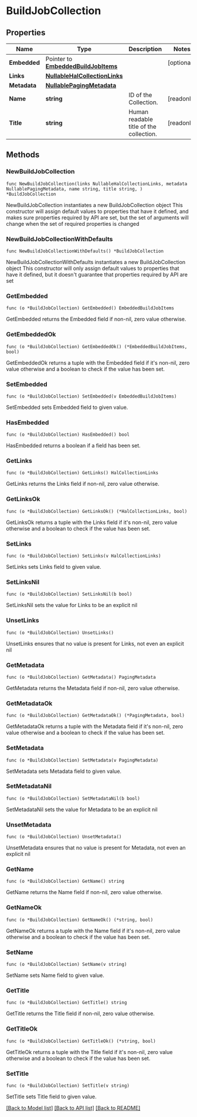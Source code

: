 # BuildJobCollection

## Properties

Name | Type | Description | Notes
------------ | ------------- | ------------- | -------------
**Embedded** | Pointer to [**EmbeddedBuildJobItems**](EmbeddedBuildJobItems.md) |  | [optional] 
**Links** | [**NullableHalCollectionLinks**](HalCollectionLinks.md) |  | 
**Metadata** | [**NullablePagingMetadata**](PagingMetadata.md) |  | 
**Name** | **string** | ID of the Collection. | [readonly] 
**Title** | **string** | Human readable title of the collection. | [readonly] 

## Methods

### NewBuildJobCollection

`func NewBuildJobCollection(links NullableHalCollectionLinks, metadata NullablePagingMetadata, name string, title string, ) *BuildJobCollection`

NewBuildJobCollection instantiates a new BuildJobCollection object
This constructor will assign default values to properties that have it defined,
and makes sure properties required by API are set, but the set of arguments
will change when the set of required properties is changed

### NewBuildJobCollectionWithDefaults

`func NewBuildJobCollectionWithDefaults() *BuildJobCollection`

NewBuildJobCollectionWithDefaults instantiates a new BuildJobCollection object
This constructor will only assign default values to properties that have it defined,
but it doesn't guarantee that properties required by API are set

### GetEmbedded

`func (o *BuildJobCollection) GetEmbedded() EmbeddedBuildJobItems`

GetEmbedded returns the Embedded field if non-nil, zero value otherwise.

### GetEmbeddedOk

`func (o *BuildJobCollection) GetEmbeddedOk() (*EmbeddedBuildJobItems, bool)`

GetEmbeddedOk returns a tuple with the Embedded field if it's non-nil, zero value otherwise
and a boolean to check if the value has been set.

### SetEmbedded

`func (o *BuildJobCollection) SetEmbedded(v EmbeddedBuildJobItems)`

SetEmbedded sets Embedded field to given value.

### HasEmbedded

`func (o *BuildJobCollection) HasEmbedded() bool`

HasEmbedded returns a boolean if a field has been set.

### GetLinks

`func (o *BuildJobCollection) GetLinks() HalCollectionLinks`

GetLinks returns the Links field if non-nil, zero value otherwise.

### GetLinksOk

`func (o *BuildJobCollection) GetLinksOk() (*HalCollectionLinks, bool)`

GetLinksOk returns a tuple with the Links field if it's non-nil, zero value otherwise
and a boolean to check if the value has been set.

### SetLinks

`func (o *BuildJobCollection) SetLinks(v HalCollectionLinks)`

SetLinks sets Links field to given value.


### SetLinksNil

`func (o *BuildJobCollection) SetLinksNil(b bool)`

 SetLinksNil sets the value for Links to be an explicit nil

### UnsetLinks
`func (o *BuildJobCollection) UnsetLinks()`

UnsetLinks ensures that no value is present for Links, not even an explicit nil
### GetMetadata

`func (o *BuildJobCollection) GetMetadata() PagingMetadata`

GetMetadata returns the Metadata field if non-nil, zero value otherwise.

### GetMetadataOk

`func (o *BuildJobCollection) GetMetadataOk() (*PagingMetadata, bool)`

GetMetadataOk returns a tuple with the Metadata field if it's non-nil, zero value otherwise
and a boolean to check if the value has been set.

### SetMetadata

`func (o *BuildJobCollection) SetMetadata(v PagingMetadata)`

SetMetadata sets Metadata field to given value.


### SetMetadataNil

`func (o *BuildJobCollection) SetMetadataNil(b bool)`

 SetMetadataNil sets the value for Metadata to be an explicit nil

### UnsetMetadata
`func (o *BuildJobCollection) UnsetMetadata()`

UnsetMetadata ensures that no value is present for Metadata, not even an explicit nil
### GetName

`func (o *BuildJobCollection) GetName() string`

GetName returns the Name field if non-nil, zero value otherwise.

### GetNameOk

`func (o *BuildJobCollection) GetNameOk() (*string, bool)`

GetNameOk returns a tuple with the Name field if it's non-nil, zero value otherwise
and a boolean to check if the value has been set.

### SetName

`func (o *BuildJobCollection) SetName(v string)`

SetName sets Name field to given value.


### GetTitle

`func (o *BuildJobCollection) GetTitle() string`

GetTitle returns the Title field if non-nil, zero value otherwise.

### GetTitleOk

`func (o *BuildJobCollection) GetTitleOk() (*string, bool)`

GetTitleOk returns a tuple with the Title field if it's non-nil, zero value otherwise
and a boolean to check if the value has been set.

### SetTitle

`func (o *BuildJobCollection) SetTitle(v string)`

SetTitle sets Title field to given value.



[[Back to Model list]](../README.md#documentation-for-models) [[Back to API list]](../README.md#documentation-for-api-endpoints) [[Back to README]](../README.md)


